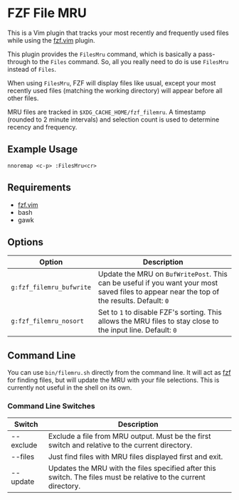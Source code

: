 # FZF File MRU

This is a Vim plugin that tracks your most recently and frequently used files
while using the [fzf.vim](https://github.com/junegunn/fzf.vim) plugin.

This plugin provides the `FilesMru` command, which is basically a pass-through
to the `Files` command.  So, all you really need to do is use `FilesMru`
instead of `Files`.

When using `FilesMru`, FZF will display files like usual, except your most
recently used files (matching the working directory) will appear before all
other files.

MRU files are tracked in `$XDG_CACHE_HOME/fzf_filemru`.  A timestamp (rounded
to 2 minute intervals) and selection count is used to determine recency and
frequency.


## Example Usage

```vim
nnoremap <c-p> :FilesMru<cr>
```


## Requirements

- [fzf.vim](https://github.com/junegunn/fzf.vim)
- bash
- gawk


## Options

Option | Description
------ | -----------
`g:fzf_filemru_bufwrite` | Update the MRU on `BufWritePost`.  This can be useful if you want your most saved files to appear near the top of the results.  Default: `0`
`g:fzf_filemru_nosort` | Set to `1` to disable FZF's sorting.  This allows the MRU files to stay close to the input line.  Default: `0`


## Command Line

You can use `bin/filemru.sh` directly from the command line.  It will act as
[fzf](https://github.com/junegunn/fzf) for finding files, but will update the
MRU with your file selections.  This is currently not useful in the shell on
its own.


### Command Line Switches

Switch | Description
------ | -----------
--exclude | Exclude a file from MRU output.  Must be the first switch and relative to the current directory.
--files | Just find files with MRU files displayed first and exit.
--update | Updates the MRU with the files specified after this switch.  The files must be relative to the current directory.
